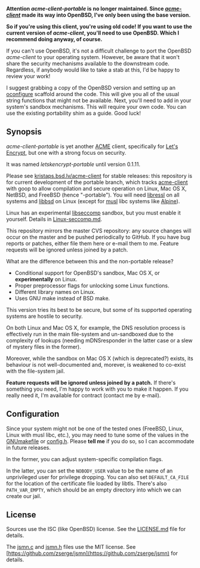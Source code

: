 **Attention *acme-client-portable* is no longer maintained.  Since
*[acme-client](https://github.com/kristapsdz/acme-client)* made its way
into OpenBSD, I've only been using the base version.**

**So if you're using this client, you're using old code!  If you want to
use the current version of *acme-client*, you'll need to use OpenBSD.
Which I recommend doing anyway, of course.**

If you can't use OpenBSD, it's not a difficult challenge to port the
OpenBSD *acme-client* to your operating system.  However, be aware that
it won't share the security mechanisms available to the downstream code.
Regardless, if anybody would like to take a stab at this, I'd be happy
to review your work!

I suggest grabbing a copy of the OpenBSD version and setting up an
[oconfigure](https://github.com/kristapsdz/oconfigure) scaffold around
the code.  This will give you all of the usual string functions that
might not be available.  Next, you'll need to add in your system's
sandbox mechanisms.  This will require your own code.  You can use the
existing portability shim as a guide.  Good luck!

## Synopsis

*acme-client-portable* is yet another
[ACME](https://letsencrypt.github.io/acme-spec/) client, specifically for
[Let's Encrypt](https://letsencrypt.org), but one with a strong focus on
security. 

It was named *letskencrypt-portable* until version 0.1.11.

Please see
[kristaps.bsd.lv/acme-client](https://kristaps.bsd.lv/acme-client) for
stable releases: this repository is for current development of the
portable branch, which tracks
[acme-client](https://github.com/kristapsdz/acme-client) with goop to
allow compilation and secure operation on Linux, Mac OS X, NetBSD, and
FreeBSD (hence "-portable").
You will need [libressl](http://www.libressl.org/) on all systems and
[libbsd](https://libbsd.freedesktop.org/wiki/) on Linux (except for
[musl](https://www.musl-libc.org) libc systems like
[Alpine](https://alpinelinux.org/)).

Linux has an experimental
[libseccomp](https://github.com/seccomp/libseccomp) sandbox, but you
must enable it yourself.  Details in
[Linux-seccomp.md](Linux-seccomp.md).

This repository mirrors the master CVS repository: any source changes
will occur on the master and be pushed periodically to GitHub.  If you
have bug reports or patches, either file them here or e-mail them to me.
Feature requests will be ignored unless joined by a patch.

What are the difference between this and the non-portable release?

* Conditional support for OpenBSD's sandbox, Mac OS X, or
  **experimentally** on Linux.
* Proper preprocessor flags for unlocking some Linux functions.
* Different library names on Linux.
* Uses GNU make instead of BSD make.

This version tries its best to be secure, but some of its supported
operating systems are hostile to security.

On both Linux and Mac OS X, for example, the DNS resolution process is
effectively run in the main file-system and un-sandboxed due to the
complexity of lookups (needing mDNSresponder in the latter case or a
slew of mystery files in the former).

Moreover, while the sandbox on Mac OS X (which is deprecated?) exists,
its behaviour is not well-documented and, morever, is weakened to
co-exist with the file-system jail.

**Feature requests will be ignored unless joined by a patch.**  If
there's something you need, I'm happy to work with you to make it
happen.  If you really need it, I'm available for contract (contact me
by e-mail).

## Configuration

Since your system might not be one of the tested ones (FreeBSD, Linux,
Linux with musl libc, etc.), you may need to tune some
of the values in the [GNUmakefile](GNUmakefile) or [config.h](config.h).
Please **tell me** if you do so, so I can accommodate in future
releases.

In the former, you can adjust system-specific compilation flags.

In the latter, you can set the `NOBODY_USER` value to be the name of an
unprivileged user for privilege dropping.
You can also set `DEFAULT_CA_FILE` for the location of the certificate
file loaded by libtls.
There's also `PATH_VAR_EMPTY`, which should be an empty directory into
which we can create our jail.

## License

Sources use the ISC (like OpenBSD) license.  See the
[LICENSE.md](LICENSE.md) file for details.

The [jsmn.c](jsmn.c) and [jsmn.h](jsmn.h) files use the MIT license.
See [https://github.com/zserge/jsmn](https://github.com/zserge/jsmn) for
details.
